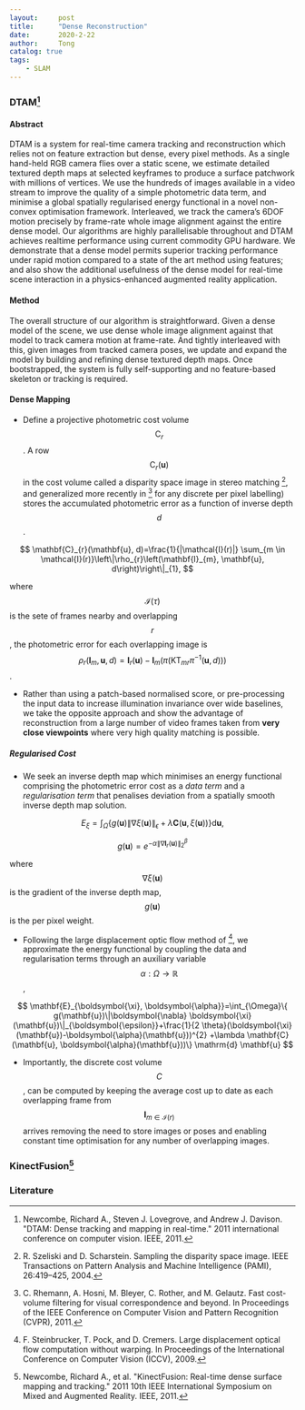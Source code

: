 ```yaml
---
layout:     post
title:      "Dense Reconstruction"
date:       2020-2-22
author:     Tong
catalog: true
tags:
    - SLAM
---
```


### DTAM[^Newcombe2011a]

#### Abstract

DTAM is a system for real-time camera tracking and reconstruction which relies not on feature extraction but dense, every pixel methods. As a single hand-held RGB camera flies over a static scene, we estimate detailed textured depth maps at selected keyframes to produce a surface patchwork with millions of vertices. We use the hundreds of images available in a video stream to improve the quality of a simple photometric data term, and minimise a global spatially regularised energy functional in a novel non-convex optimisation framework. Interleaved, we track the camera’s
6DOF motion precisely by frame-rate whole image alignment against the entire dense model. Our algorithms are highly parallelisable throughout and DTAM achieves realtime
performance using current commodity GPU hardware. We demonstrate that a dense model permits superior tracking performance under rapid motion compared to a state of
the art method using features; and also show the additional usefulness of the dense model for real-time scene interaction in a physics-enhanced augmented reality application.

#### Method

The overall structure of our algorithm is straightforward. Given a dense model of the scene, we use dense whole image alignment against that model to track camera motion at frame-rate. And tightly interleaved with this, given images from tracked camera poses, we update and expand the model by building and refining dense textured depth maps. Once bootstrapped, the system is fully self-supporting and no feature-based skeleton or tracking is required.

#### Dense Mapping

- Define a projective photometric cost volume $$\mathrm{C}_{r}$$. A row $$\mathrm{C}_{r}(\mathbf{u})$$ in the cost volume called a disparity space image in stereo matching [^Szeliski2004], and generalized more recently in [^Rhemann2011] for any discrete per pixel labelling) stores the accumulated photometric error as a function of inverse depth $$d$$.

$$
\mathbf{C}_{r}(\mathbf{u}, d)=\frac{1}{|\mathcal{I}(r)|} \sum_{m \in \mathcal{I}(r)}\left\|\rho_{r}\left(\mathbf{I}_{m}, \mathbf{u}, d\right)\right\|_{1},
$$

where $$\mathcal{I}(\tau)$$ is the sete of frames nearby and overlapping $$r$$, the photometric error for each overlapping image is
$$
\rho_{r}\left(\mathbf{I}_{m}, \mathbf{u}, d\right)=\mathbf{I}_{r}(\mathbf{u})-\mathbf{I}_{m}\left(\pi\left(\mathrm{KT}_{m r} \pi^{-1}(\mathbf{u}, d)\right)\right)
$$.

- Rather than using a patch-based normalised score, or pre-processing the input data to increase illumination invariance over wide baselines, we take the opposite approach and show the advantage of reconstruction from a large number of video frames taken from __very close viewpoints__ where very high quality matching is possible.

##### Regularised Cost

-  We seek an inverse depth map which minimises an energy functional comprising the photometric error cost as a _data term_ and a _regularisation term_ that penalises deviation from a spatially smooth inverse depth map solution.

$$
E_{\xi}=\int_{\Omega}\left\{g(\mathbf{u})\|\nabla \xi(\mathbf{u})\|_{\epsilon}+\lambda \mathbf{C}(\mathbf{u}, \xi(\mathbf{u}))\right\} \mathrm{d} \mathbf{u},
$$

$$
g(\mathbf{u})=e^{-\alpha\left\|\nabla \mathbf{I}_{r}(\mathbf{u})\right\|_{2}^{\beta}}
$$

where $$\nabla \xi(\mathbf{u})$$ is the gradient of the inverse depth map, $$g(\mathbf{u})$$ is the per pixel weight.

- Following the large displacement optic flow method of [^Steinbrucker2009], we approximate the energy functional by coupling the data and regularisation terms through an auxiliary variable $$\alpha: \Omega \rightarrow \mathbb{R}$$,

$$
\mathbf{E}_{\boldsymbol{\xi}, \boldsymbol{\alpha}}=\int_{\Omega}\{ g(\mathbf{u})\|\boldsymbol{\nabla} \boldsymbol{\xi}(\mathbf{u})\|_{\boldsymbol{\epsilon}}+\frac{1}{2 \theta}(\boldsymbol{\xi}(\mathbf{u})-\boldsymbol{\alpha}(\mathbf{u}))^{2} +\lambda \mathbf{C}(\mathbf{u}, \boldsymbol{\alpha}(\mathbf{u}))\} \mathrm{d} \mathbf{u}
$$

- Importantly, the discrete cost volume $$C$$, can be computed by keeping the average cost up to date as each overlapping frame from $$\mathbf{I}_{m \in \mathcal{I}(r)}$$ arrives removing the need to store images or poses and enabling constant time optimisation for any number of overlapping images.

### KinectFusion[^Newcombe2011b]

### Literature

[^Szeliski2004]: R. Szeliski and D. Scharstein. Sampling the disparity space image. IEEE Transactions on Pattern Analysis and Machine Intelligence (PAMI), 26:419–425, 2004.

[^Rhemann2011]: C. Rhemann, A. Hosni, M. Bleyer, C. Rother, and M. Gelautz. Fast cost-volume filtering for visual correspondence and beyond. In Proceedings of the IEEE Conference on Computer Vision and Pattern Recognition (CVPR), 2011.

[^Steinbrucker2009]: F. Steinbrucker, T. Pock, and D. Cremers. Large displacement optical flow computation without warping. In Proceedings of the International Conference on Computer Vision (ICCV), 2009.

[^Newcombe2011a]: Newcombe, Richard A., Steven J. Lovegrove, and Andrew J. Davison. "DTAM: Dense tracking and mapping in real-time." 2011 international conference on computer vision. IEEE, 2011.

[^Newcombe2011b]: Newcombe, Richard A., et al. "KinectFusion: Real-time dense surface mapping and tracking." 2011 10th IEEE International Symposium on Mixed and Augmented Reality. IEEE, 2011.
